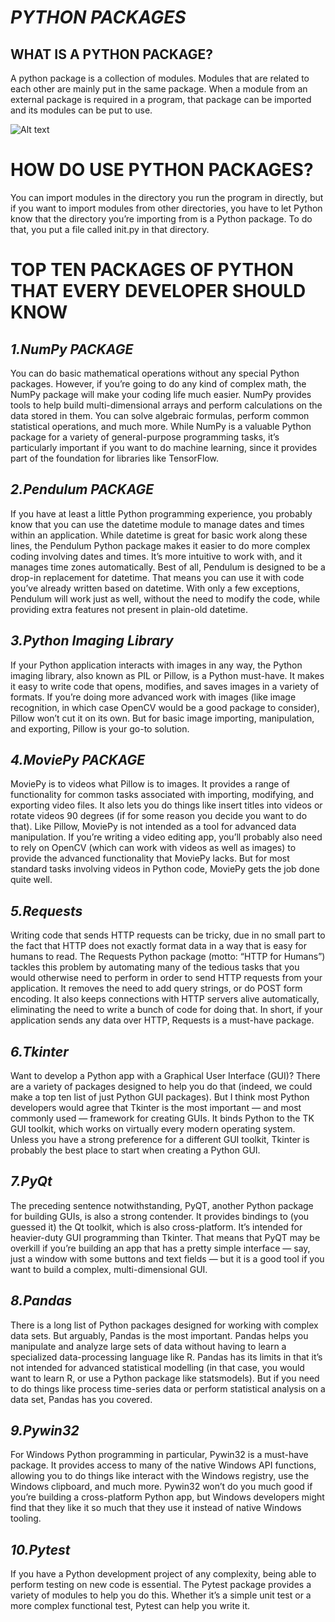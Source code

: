 # ***PYTHON PACKAGES***

## WHAT IS A PYTHON PACKAGE?
A python package is a collection of modules. Modules that are related to each other are mainly put in the same package. When a module from an external package is required in a program, that package can be imported and its modules can be put to use.

![Alt text](https://upload.wikimedia.org/wikipedia/commons/thumb/c/c3/Python-logo-notext.svg/195px-Python-logo-notext.svg.png "PYHTON")

# HOW DO USE PYTHON PACKAGES?
You can import modules in the directory you run the program in directly, but if you want to import modules from other directories, you have to let Python know that the directory you’re importing from is a Python package. To do that, you put a file called init.py in that directory.

# **TOP TEN PACKAGES OF PYTHON THAT EVERY DEVELOPER SHOULD KNOW**

## *1.NumPy PACKAGE*
You can do basic mathematical operations without any special Python packages. However, if you’re going to do any kind of complex math, the NumPy package will make your coding life much easier.
NumPy provides tools to help build multi-dimensional arrays and perform calculations on the data stored in them. You can solve algebraic formulas, perform common statistical operations, and much more.
While NumPy is a valuable Python package for a variety of general-purpose programming tasks, it’s particularly important if you want to do machine learning, since it provides part of the foundation for libraries like TensorFlow.

## *2.Pendulum PACKAGE*
If you have at least a little Python programming experience, you probably know that you can use the datetime module to manage dates and times within an application.
While datetime is great for basic work along these lines, the Pendulum Python package makes it easier to do more complex coding involving dates and times. It’s more intuitive to work with, and it manages time zones automatically.
Best of all, Pendulum is designed to be a drop-in replacement for datetime. That means you can use it with code you’ve already written based on datetime. With only a few exceptions, Pendulum will work just as well, without the need to modify the code, while providing extra features not present in plain-old datetime.

## *3.Python Imaging Library*
If your Python application interacts with images in any way, the Python imaging library, also known as PIL or Pillow, is a Python must-have. It makes it easy to write code that opens, modifies, and saves images in a variety of formats.
If you’re doing more advanced work with images (like image recognition, in which case OpenCV would be a good package to consider), Pillow won’t cut it on its own. But for basic image importing, manipulation, and exporting, Pillow is your go-to solution.

## *4.MoviePy PACKAGE*
MoviePy is to videos what Pillow is to images. It provides a range of functionality for common tasks associated with importing, modifying, and exporting video files. It also lets you do things like insert titles into videos or rotate videos 90 degrees (if for some reason you decide you want to do that).
Like Pillow, MoviePy is not intended as a tool for advanced data manipulation. If you’re writing a video editing app, you’ll probably also need to rely on OpenCV (which can work with videos as well as images) to provide the advanced functionality that MoviePy lacks. But for most standard tasks involving videos in Python code, MoviePy gets the job done quite well.

## *5.Requests*
Writing code that sends HTTP requests can be tricky, due in no small part to the fact that HTTP does not exactly format data in a way that is easy for humans to read.
The Requests Python package (motto: “HTTP for Humans”) tackles this problem by automating many of the tedious tasks that you would otherwise need to perform in order to send HTTP requests from your application. It removes the need to add query strings, or do POST form encoding. It also keeps connections with HTTP servers alive automatically, eliminating the need to write a bunch of code for doing that.
In short, if your application sends any data over HTTP, Requests is a must-have package.

## *6.Tkinter*
Want to develop a Python app with a Graphical User Interface (GUI)? There are a variety of packages designed to help you do that (indeed, we could make a top ten list of just Python GUI packages). But I think most Python developers would agree that Tkinter is the most important — and most commonly used — framework for creating GUIs. It binds Python to the TK GUI toolkit, which works on virtually every modern operating system.
Unless you have a strong preference for a different GUI toolkit, Tkinter is probably the best place to start when creating a Python GUI.

## *7.PyQt*
The preceding sentence notwithstanding, PyQT, another Python package for building GUIs, is also a strong contender. It provides bindings to (you guessed it) the Qt toolkit, which is also cross-platform. It’s intended for heavier-duty GUI programming than Tkinter. That means that PyQT may be overkill if you’re building an app that has a pretty simple interface — say, just a window with some buttons and text fields — but it is a good tool if you want to build a complex, multi-dimensional GUI.

## *8.Pandas*
There is a long list of Python packages designed for working with complex data sets. But arguably, Pandas is the most important. Pandas helps you manipulate and analyze large sets of data without having to learn a specialized data-processing language like R.
Pandas has its limits in that it’s not intended for advanced statistical modelling (in that case, you would want to learn R, or use a Python package like statsmodels). But if you need to do things like process time-series data or perform statistical analysis on a data set, Pandas has you covered.

## *9.Pywin32*
For Windows Python programming in particular, Pywin32 is a must-have package. It provides access to many of the native Windows API functions, allowing you to do things like interact with the Windows registry, use the Windows clipboard, and much more.
Pywin32 won’t do you much good if you’re building a cross-platform Python app, but Windows developers might find that they like it so much that they use it instead of native Windows tooling.

## *10.Pytest*
If you have a Python development project of any complexity, being able to perform testing on new code is essential. The Pytest package provides a variety of modules to help you do this. Whether it’s a simple unit test or a more complex functional test, Pytest can help you write it.


 

 

 



